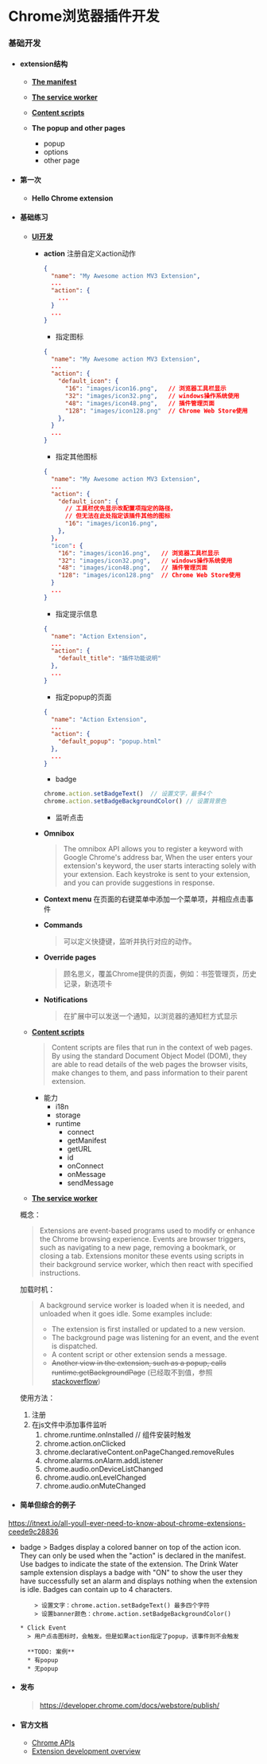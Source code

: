 # Chrome浏览器插件开发

### 基础开发

* #### extension结构
  * **[The manifest](https://developer.chrome.com/docs/extensions/mv3/manifest/)**

  * **[The service worker](https://developer.chrome.com/docs/extensions/mv3/service_workers/)**

  * **[Content scripts](https://developer.chrome.com/docs/extensions/mv3/content_scripts/)**
 
  * **The popup and other pages**
    * popup
    * options
    * other page

* #### 第一次
  * **Hello Chrome extension**

* #### 基础练习
  * **[UI开发](https://developer.chrome.com/docs/extensions/mv3/user_interface)**
    *   **action**
        注册自定义action动作
        ```json
        {
          "name": "My Awesome action MV3 Extension",
          ...
          "action": {
            ...
          }
          ...
        }
        ```
        * 指定图标
        ```json
        {
          "name": "My Awesome action MV3 Extension",
          ...
          "action": {
            "default_icon": {              
              "16": "images/icon16.png",   // 浏览器工具栏显示
              "32": "images/icon32.png",   // windows操作系统使用
              "48": "images/icon48.png",   // 插件管理页面
              "128": "images/icon128.png"  // Chrome Web Store使用
            },
          }
          ...
        }
        ```
        * 指定其他图标
        ```json
        {
          "name": "My Awesome action MV3 Extension",
          ...
          "action": {
            "default_icon": {
              // 工具栏优先显示改配置项指定的路径，
              // 但无法在此处指定该插件其他的图标              
              "16": "images/icon16.png",   
            },
          }，
          "icon": {
            "16": "images/icon16.png",   // 浏览器工具栏显示
            "32": "images/icon32.png",   // windows操作系统使用
            "48": "images/icon48.png",   // 插件管理页面
            "128": "images/icon128.png"  // Chrome Web Store使用
          }
          ...
        }
        ```
        * 指定提示信息
        ```json
        {
          "name": "Action Extension",
          ...
          "action": {
            "default_title": "插件功能说明"
          },
          ...
        }
        ```
        * 指定popup的页面
        ```json
        {
          "name": "Action Extension",
          ...
          "action": {
            "default_popup": "popup.html"
          },
          ...
        }
        ```
        * badge
        ```js
        chrome.action.setBadgeText()  // 设置文字，最多4个
        chrome.action.setBadgeBackgroundColor() // 设置背景色
        ```
        * 监听点击

        
    * **Omnibox**
      > The omnibox API allows you to register a keyword with Google Chrome's address bar, When the user enters your extension's keyword, the user starts interacting solely with your extension. Each keystroke is sent to your extension, and you can provide suggestions in response.
    * **Context menu**
        在页面的右键菜单中添加一个菜单项，并相应点击事件
    * **Commands**
      > 可以定义快捷键，监听并执行对应的动作。
    * **Override pages**
      > 顾名思义，覆盖Chrome提供的页面，例如：书签管理页，历史记录，新选项卡
    * **Notifications**
      > 在扩展中可以发送一个通知，以浏览器的通知栏方式显示

  * **[Content scripts](https://developer.chrome.com/docs/extensions/mv3/content_scripts/)**
      > Content scripts are files that run in the context of web pages. By using the standard Document Object Model (DOM), they are able to read details of the web pages the browser visits, make changes to them, and pass information to their parent extension.
    * 能力
      * i18n
      * storage
      * runtime
        * connect
        * getManifest
        * getURL
        * id
        * onConnect
        * onMessage
        * sendMessage
  * **[The service worker](https://developer.chrome.com/docs/extensions/mv3/service_workers/)**
  
  概念：
    > Extensions are event-based programs used to modify or enhance the Chrome browsing experience. Events are browser triggers, such as navigating to a new page, removing a bookmark, or closing a tab. Extensions monitor these events using scripts in their background service worker, which then react with specified instructions.
  
  加载时机：
    > A background service worker is loaded when it is needed, and unloaded when it goes idle. Some examples include:
    > * The extension is first installed or updated to a new version.
    > * The background page was listening for an event, and the event is dispatched.
    > * A content script or other extension sends a message.
    > * ~~Another view in the extension, such as a popup, calls runtime.getBackgroundPage~~ (已经取不到值，参照[stackoverflow](https://stackoverflow.com/questions/74224782/background-page-runs-but-popup-says-you-do-not-have-a-background-page-when-u))
  
  使用方法：
    1. 注册
    2. 在js文件中添加事件监听
       1. chrome.runtime.onInstalled // 组件安装时触发
       2. chrome.action.onClicked
       3. chrome.declarativeContent.onPageChanged.removeRules
       4. chrome.alarms.onAlarm.addListener
       5. chrome.audio.onDeviceListChanged
       6. chrome.audio.onLevelChanged
       7. chrome.audio.onMuteChanged
* #### 简单但综合的例子
https://itnext.io/all-youll-ever-need-to-know-about-chrome-extensions-ceede9c28836

*   badge
            > Badges display a colored banner on top of the action icon. They can only be used when the "action" is declared in the manifest.
            Use badges to indicate the state of the extension. The Drink Water sample extension displays a badge with "ON" to show the user they have successfully set an alarm and displays nothing when the extension is idle. Badges can contain up to 4 characters.

            > 设置文字：chrome.action.setBadgeText() 最多四个字符
            > 设置banner颜色：chrome.action.setBadgeBackgroundColor()

        * Click Event
          > 用户点击图标时，会触发。但是如果action指定了popup，该事件则不会触发

          **TODO: 案例**
          * 有popup
          * 无popup


  
* #### 发布
  > https://developer.chrome.com/docs/webstore/publish/

* #### 官方文档
  * [Chrome APIs](https://developer.chrome.com/docs/extensions/reference/)
  * [Extension development overview](https://developer.chrome.com/docs/extensions/mv3/devguide/)